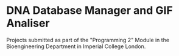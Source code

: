 # DNA Database Manager and GIF Analiser
Projects submitted as part of the "Programming 2" Module in the Bioengineering Department in Imperial College London.
